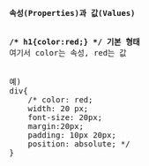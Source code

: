 <pre><strong>속성(Properties)과 값(Values)</strong>


<strong>/* h1{color:red;} */ 기본 형태</strong>
여기서 color는 속성, red는 값


예)
div{
    /* color: red;
    width: 20 px;
    font-size: 20px;
    margin:20px;
    padding: 10px 20px;
    position: absolute; */
}</pre>


